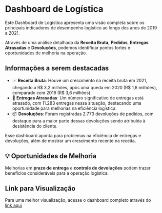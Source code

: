 # Dashboard de Logística

Este Dashboard de Logística apresenta uma visão completa sobre os principais indicadores de desempenho logístico ao longo dos anos de 2019 a 2021.

Através de uma análise detalhada da **Receita Bruta**, **Pedidos**, **Entregas Atrasadas** e **Devoluções**, podemos identificar pontos fortes e oportunidades de melhoria na operação.

## Informações a serem destacadas

- 📈 **Receita Bruta**: Houve um crescimento na receita bruta em 2021, chegando a R$ 3,2 milhões, após uma queda em 2020 (R$ 1,8 milhões), comparado com 2019 (R$ 3,6 milhões).
- 🚚 **Entregas Atrasadas**: Um número significativo de entregas está atrasado, com 11.283 entregas nessa situação, destacando uma oportunidade para melhorias na eficiência logística.
- 📦 **Devoluções**: Foram registradas 2.773 devoluções de pedidos, com destaque para a maior parte dessas devoluções sendo atribuída à desistência do cliente.

Esse dashboard aponta para problemas na eficiência de entregas e devoluções, além de mostrar um crescimento recente na receita.

## 💡 Oportunidades de Melhoria

Melhorias em **prazo de entrega** e **controle de devoluções** podem trazer benefícios consideráveis para a operação logística.

## Link para Visualização

Para uma melhor visualização, acesse o dashboard completo através do [link aqui](https://app.powerbi.com/view?r=eyJrIjoiZjRiNDI4N2YtZTg4YS00MzIyLWE0NjQtODBhYzlhMTczMGU2IiwidCI6ImNlMTAzOWM2LWIwZTgtNGMxYy1iMDdkLWEwMGVjNjU5N2RiMSJ9)
